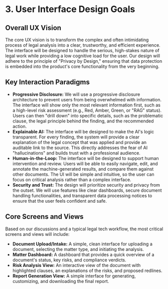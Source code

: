 # 3. User Interface Design Goals
## Overall UX Vision
The core UX vision is to transform the complex and often intimidating process of legal analysis into a clear, trustworthy, and efficient experience. The interface will be designed to handle the serious, high-stakes nature of legal work while providing a low cognitive load for the user. Our design will adhere to the principle of "Privacy by Design," ensuring that data protection is embedded into the product's core functionality from the very beginning.

## Key Interaction Paradigms
* **Progressive Disclosure:** We will use a progressive disclosure architecture to prevent users from being overwhelmed with information. The interface will show only the most relevant information first, such as a high-level risk assessment (e.g., Red, Amber, Green, or "RAG" status). Users can then "drill down" into specific details, such as the problematic clause, the legal principle behind the finding, and the recommended action.
* **Explainable AI:** The interface will be designed to make the AI's logic transparent. For every finding, the system will provide a clear explanation of the legal concept that was applied and provide an auditable link to the source. This directly addresses the fear of AI "hallucinations" and builds trust with a professional audience.
* **Human-in-the-Loop:** The interface will be designed to support human intervention and review. Users will be able to easily navigate, edit, and annotate the machine-generated results, and compare them against other documents. The UI will be simple and intuitive, so the user can focus on critical analysis rather than a complex interface.
* **Security and Trust:** The design will prioritize security and privacy from the outset. We will use features like clear dashboards, secure document handling functionalities, and transparent data processing notices to ensure that the user feels confident and safe.

## Core Screens and Views
Based on our discussions and a typical legal tech workflow, the most critical screens and views will include:

* **Document Upload/Intake:** A simple, clean interface for uploading a document, selecting the matter type, and initiating the analysis.
* **Matter Dashboard:** A dashboard that provides a quick overview of a document's status, key risks, and compliance verdicts.
* **Risk Analysis View:** An interactive view of the document with highlighted clauses, an explanations of the risks, and proposed redlines.
* **Report Generation View:** A simple interface for generating, customizing, and downloading the final report.
